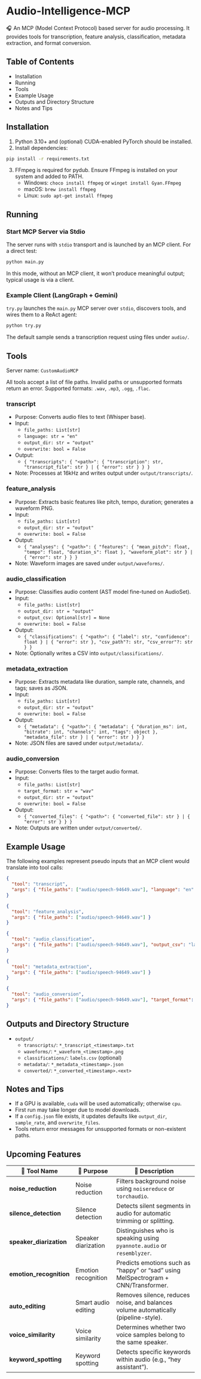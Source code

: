 # Audio-Intelligence-MCP
🎧 An MCP (Model Context Protocol) based server for audio processing. It provides tools for transcription, feature analysis, classification, metadata extraction, and format conversion.

## Table of Contents
- Installation
- Running
- Tools
- Example Usage
- Outputs and Directory Structure
- Notes and Tips

## Installation
1) Python 3.10+ and (optional) CUDA-enabled PyTorch should be installed.
2) Install dependencies:
```bash
pip install -r requirements.txt
```
3) FFmpeg is required for pydub. Ensure FFmpeg is installed on your system and added to PATH.
   - Windows: `choco install ffmpeg` or `winget install Gyan.FFmpeg`
   - macOS: `brew install ffmpeg`
   - Linux: `sudo apt-get install ffmpeg`

## Running
### Start MCP Server via Stdio
The server runs with `stdio` transport and is launched by an MCP client. For a direct test:
```bash
python main.py
```
In this mode, without an MCP client, it won’t produce meaningful output; typical usage is via a client.

### Example Client (LangGraph + Gemini)
`try.py` launches the `main.py` MCP server over `stdio`, discovers tools, and wires them to a ReAct agent:
```bash
python try.py
```
The default sample sends a transcription request using files under `audio/`.

## Tools
Server name: `CustomAudioMCP`

All tools accept a list of file paths. Invalid paths or unsupported formats return an error. Supported formats: `.wav`, `.mp3`, `.ogg`, `.flac`.

### transcript
- Purpose: Converts audio files to text (Whisper base).
- Input:
  - `file_paths: List[str]`
  - `language: str = "en"`
  - `output_dir: str = "output"`
  - `overwrite: bool = False`
- Output:
  - `{ "transcripts": { "<path>": { "transcription": str, "transcript_file": str } | { "error": str } } }`
- Note: Processes at 16kHz and writes output under `output/transcripts/`.

### feature_analysis
- Purpose: Extracts basic features like pitch, tempo, duration; generates a waveform PNG.
- Input:
  - `file_paths: List[str]`
  - `output_dir: str = "output"`
  - `overwrite: bool = False`
- Output:
  - `{ "analyses": { "<path>": { "features": { "mean_pitch": float, "tempo": float, "duration_s": float }, "waveform_plot": str } | { "error": str } } }`
- Note: Waveform images are saved under `output/waveforms/`.

### audio_classification
- Purpose: Classifies audio content (AST model fine-tuned on AudioSet).
- Input:
  - `file_paths: List[str]`
  - `output_dir: str = "output"`
  - `output_csv: Optional[str] = None`
  - `overwrite: bool = False`
- Output:
  - `{ "classifications": { "<path>": { "label": str, "confidence": float } | { "error": str }, "csv_path"?: str, "csv_error"?: str } }`
- Note: Optionally writes a CSV into `output/classifications/`.

### metadata_extraction
- Purpose: Extracts metadata like duration, sample rate, channels, and tags; saves as JSON.
- Input:
  - `file_paths: List[str]`
  - `output_dir: str = "output"`
  - `overwrite: bool = False`
- Output:
  - `{ "metadata": { "<path>": { "metadata": { "duration_ms": int, "bitrate": int, "channels": int, "tags": object }, "metadata_file": str } | { "error": str } } }`
- Note: JSON files are saved under `output/metadata/`.

### audio_conversion
- Purpose: Converts files to the target audio format.
- Input:
  - `file_paths: List[str]`
  - `target_format: str = "wav"`
  - `output_dir: str = "output"`
  - `overwrite: bool = False`
- Output:
  - `{ "converted_files": { "<path>": { "converted_file": str } | { "error": str } } }`
- Note: Outputs are written under `output/converted/`.

## Example Usage
The following examples represent pseudo inputs that an MCP client would translate into tool calls:

```json
{
  "tool": "transcript",
  "args": { "file_paths": ["audio/speech-94649.wav"], "language": "en" }
}
```

```json
{
  "tool": "feature_analysis",
  "args": { "file_paths": ["audio/speech-94649.wav"] }
}
```

```json
{
  "tool": "audio_classification",
  "args": { "file_paths": ["audio/speech-94649.wav"], "output_csv": "labels.csv" }
}
```

```json
{
  "tool": "metadata_extraction",
  "args": { "file_paths": ["audio/speech-94649.wav"] }
}
```

```json
{
  "tool": "audio_conversion",
  "args": { "file_paths": ["audio/speech-94649.wav"], "target_format": "mp3" }
}
```

## Outputs and Directory Structure
- `output/`
  - `transcripts/`: `*_transcript_<timestamp>.txt`
  - `waveforms/`: `*_waveform_<timestamp>.png`
  - `classifications/`: `labels.csv` (optional)
  - `metadata/`: `*_metadata_<timestamp>.json`
  - `converted/`: `*_converted_<timestamp>.<ext>`

## Notes and Tips
- If a GPU is available, `cuda` will be used automatically; otherwise `cpu`.
- First run may take longer due to model downloads.
- If a `config.json` file exists, it updates defaults like `output_dir`, `sample_rate`, and `overwrite_files`.
- Tools return error messages for unsupported formats or non-existent paths.

## Upcoming Features
| 🧩 **Tool Name** | 🎯 **Purpose** | 🧾 **Description** |
|------------------|----------------|--------------------|
| **noise_reduction** | Noise reduction | Filters background noise using `noisereduce` or `torchaudio`. |
| **silence_detection** | Silence detection | Detects silent segments in audio for automatic trimming or splitting. |
| **speaker_diarization** | Speaker diarization | Distinguishes who is speaking using `pyannote.audio` or `resemblyzer`. |
| **emotion_recognition** | Emotion recognition | Predicts emotions such as “happy” or “sad” using MelSpectrogram + CNN/Transformer. |
| **auto_editing** | Smart audio editing | Removes silence, reduces noise, and balances volume automatically (pipeline-style). |
| **voice_similarity** | Voice similarity | Determines whether two voice samples belong to the same speaker. |
| **keyword_spotting** | Keyword spotting | Detects specific keywords within audio (e.g., “hey assistant”). |

